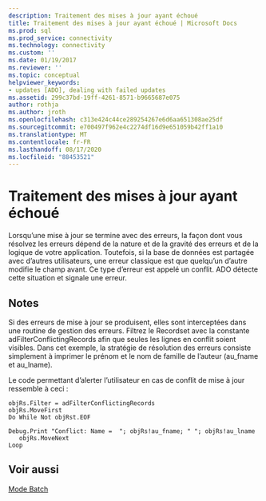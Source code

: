 ```yaml
---
description: Traitement des mises à jour ayant échoué
title: Traitement des mises à jour ayant échoué | Microsoft Docs
ms.prod: sql
ms.prod_service: connectivity
ms.technology: connectivity
ms.custom: ''
ms.date: 01/19/2017
ms.reviewer: ''
ms.topic: conceptual
helpviewer_keywords:
- updates [ADO], dealing with failed updates
ms.assetid: 299c37bd-19ff-4261-8571-b9665687e075
author: rothja
ms.author: jroth
ms.openlocfilehash: c313e424c44ce289254267e6d6aa651308ae25df
ms.sourcegitcommit: e700497f962e4c2274df16d9e651059b42ff1a10
ms.translationtype: MT
ms.contentlocale: fr-FR
ms.lasthandoff: 08/17/2020
ms.locfileid: "88453521"
---
```

# <a name="dealing-with-failed-updates"></a>Traitement des mises à jour ayant échoué
Lorsqu’une mise à jour se termine avec des erreurs, la façon dont vous résolvez les erreurs dépend de la nature et de la gravité des erreurs et de la logique de votre application. Toutefois, si la base de données est partagée avec d’autres utilisateurs, une erreur classique est que quelqu’un d’autre modifie le champ avant. Ce type d’erreur est appelé un conflit. ADO détecte cette situation et signale une erreur.  
  
## <a name="remarks"></a>Notes  
 Si des erreurs de mise à jour se produisent, elles sont interceptées dans une routine de gestion des erreurs. Filtrez le Recordset avec la constante adFilterConflictingRecords afin que seules les lignes en conflit soient visibles. Dans cet exemple, la stratégie de résolution des erreurs consiste simplement à imprimer le prénom et le nom de famille de l’auteur (au_fname et au_lname).  
  
 Le code permettant d’alerter l’utilisateur en cas de conflit de mise à jour ressemble à ceci :  
  
```  
objRs.Filter = adFilterConflictingRecords  
objRs.MoveFirst  
Do While Not objRst.EOF  
   Debug.Print "Conflict: Name =  "; objRs!au_fname; " "; objRs!au_lname  
   objRs.MoveNext  
Loop  
```  
  
## <a name="see-also"></a>Voir aussi  
 [Mode Batch](../../../ado/guide/data/batch-mode.md)

